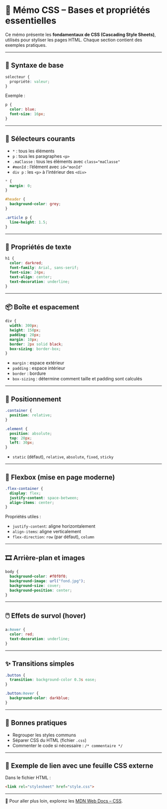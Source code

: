 
# 🎨 Mémo CSS – Bases et propriétés essentielles

Ce mémo présente les **fondamentaux de CSS (Cascading Style Sheets)**, utilisés pour styliser les pages HTML. Chaque section contient des exemples pratiques.

---

## 🧱 Syntaxe de base

```css
sélecteur {
  propriété: valeur;
}
```

Exemple :

```css
p {
  color: blue;
  font-size: 16px;
}
```

---

## 🎯 Sélecteurs courants

- `*` : tous les éléments
- `p` : tous les paragraphes `<p>`
- `.maClasse` : tous les éléments avec `class="maClasse"`
- `#monId` : l’élément avec `id="monId"`
- `div p` : les `<p>` à l’intérieur des `<div>`

```css
* {
  margin: 0;
}

#header {
  background-color: grey;
}

.article p {
  line-height: 1.5;
}
```

---

## 🎨 Propriétés de texte

```css
h1 {
  color: darkred;
  font-family: Arial, sans-serif;
  font-size: 24px;
  text-align: center;
  text-decoration: underline;
}
```

---

## 📦 Boîte et espacement

```css
div {
  width: 300px;
  height: 150px;
  padding: 20px;
  margin: 10px;
  border: 2px solid black;
  box-sizing: border-box;
}
```

- `margin` : espace extérieur
- `padding` : espace intérieur
- `border` : bordure
- `box-sizing` : détermine comment taille et padding sont calculés

---

## 🧭 Positionnement

```css
.container {
  position: relative;
}

.element {
  position: absolute;
  top: 20px;
  left: 30px;
}
```

- `static` (défaut), `relative`, `absolute`, `fixed`, `sticky`

---

## 📐 Flexbox (mise en page moderne)

```css
.flex-container {
  display: flex;
  justify-content: space-between;
  align-items: center;
}
```

Propriétés utiles :
- `justify-content`: aligne horizontalement
- `align-items`: aligne verticalement
- `flex-direction`: `row` (par défaut), `column`

---

## 🎞️ Arrière-plan et images

```css
body {
  background-color: #f0f0f0;
  background-image: url("fond.jpg");
  background-size: cover;
  background-position: center;
}
```

---

## 🖱️ Effets de survol (hover)

```css
a:hover {
  color: red;
  text-decoration: underline;
}
```

---

## ✨ Transitions simples

```css
.button {
  transition: background-color 0.3s ease;
}

.button:hover {
  background-color: darkblue;
}
```

---

## 📌 Bonnes pratiques

- Regrouper les styles communs
- Séparer CSS du HTML (fichier `.css`)
- Commenter le code si nécessaire : `/* commentaire */`

---

## 🔗 Exemple de lien avec une feuille CSS externe

Dans le fichier HTML :

```html
<link rel="stylesheet" href="style.css">
```

---

📘 Pour aller plus loin, explorez les [MDN Web Docs – CSS](https://developer.mozilla.org/fr/docs/Web/CSS).
